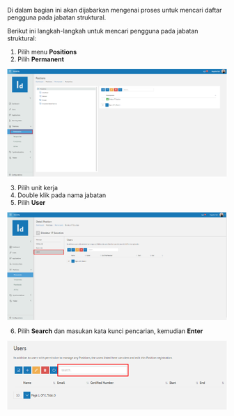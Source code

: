 Di dalam bagian ini akan dijabarkan mengenai proses untuk mencari daftar pengguna pada jabatan struktural.

Berikut ini langkah-langkah untuk mencari pengguna pada jabatan struktural:

1. Pilih menu **Positions**
2. Pilih **Permanent**

![Gambar](_static/Gambar5.1.6.4_1.png/?sanitize=true)

3. Pilih unit kerja
4. Double klik pada nama jabatan
5. Pilih **User**

![Gambar](_static/Gambar5.1.6.4_2.png/?sanitize=true)

6. Pilih **Search** dan masukan kata kunci pencarian, kemudian **Enter**

![Gambar](_static/Gambar5.1.6.4_3.png/?sanitize=true)